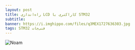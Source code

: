 ```yaml
---
layout: post
title: راه‌اندازی LCD کاراکتری با STM32
subtitle: 
banner: https://i.imghippo.com/files/q3MEX1727636303.jpg
tags: STM32 فنی‌جات
---
```


![Noam](https://iili.io/dZp80KJ.jpg)


